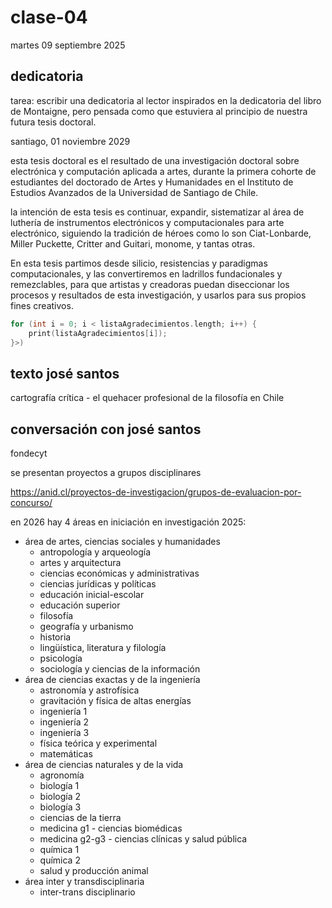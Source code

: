 # clase-04

martes 09 septiembre 2025

## dedicatoria

tarea: escribir una dedicatoria al lector inspirados en la dedicatoria del libro de Montaigne, pero pensada como que estuviera al principio de nuestra futura tesis doctoral.

santiago, 01 noviembre 2029

esta tesis doctoral es el resultado de una investigación doctoral sobre electrónica y computación aplicada a artes, durante la primera cohorte de estudiantes del doctorado de Artes y Humanidades en el Instituto de Estudios Avanzados de la Universidad de Santiago de Chile.

la intención de esta tesis es continuar, expandir, sistematizar al área de luthería de instrumentos electrónicos y computacionales para arte electrónico, siguiendo la tradición de héroes como lo son Ciat-Lonbarde, Miller Puckette, Critter and Guitari, monome, y tantas otras.

En esta tesis partimos desde silicio, resistencias y paradigmas computacionales, y las convertiremos en ladrillos fundacionales y remezclables, para que artistas y creadoras puedan diseccionar los procesos y resultados de esta investigación, y usarlos para sus propios fines creativos.

```cpp
for (int i = 0; i < listaAgradecimientos.length; i++) {
    print(listaAgradecimientos[i]);
}>)
```

## texto josé santos

cartografía crítica - el quehacer profesional de la filosofía en Chile

## conversación con josé santos

fondecyt

se presentan proyectos a grupos disciplinares

<https://anid.cl/proyectos-de-investigacion/grupos-de-evaluacion-por-concurso/>

en 2026 hay 4 áreas en iniciación en investigación 2025:

- área de artes, ciencias sociales y humanidades
  - antropología y arqueología
  - artes y arquitectura
  - ciencias económicas y administrativas
  - ciencias jurídicas y políticas
  - educación inicial-escolar
  - educación superior
  - filosofía
  - geografía y urbanismo
  - historia
  - lingüística, literatura y filología
  - psicología
  - sociología y ciencias de la información
- área de ciencias exactas y de la ingeniería
  - astronomía y astrofísica
  - gravitación y física de altas energías
  - ingeniería 1
  - ingeniería 2
  - ingeniería 3
  - física teórica y experimental
  - matemáticas
- área de ciencias naturales y de la vida
  - agronomía
  - biología 1
  - biología 2
  - biología 3
  - ciencias de la tierra
  - medicina g1 - ciencias biomédicas
  - medicina g2-g3 - ciencias clínicas y salud pública
  - química 1
  - química 2
  - salud y producción animal
- área inter y transdisciplinaria
  - inter-trans disciplinario
